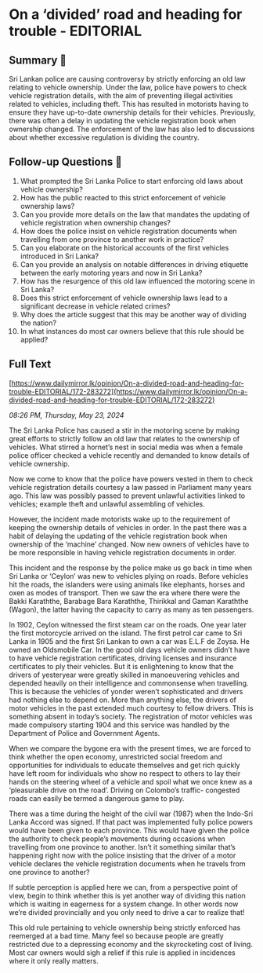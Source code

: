 # On a ‘divided’ road and heading for trouble - EDITORIAL

## Summary 🤖

Sri Lankan police are causing controversy by strictly enforcing an old law relating to vehicle ownership. Under the law, police have powers to check vehicle registration details, with the aim of preventing illegal activities related to vehicles, including theft. This has resulted in motorists having to ensure they have up-to-date ownership details for their vehicles. Previously, there was often a delay in updating the vehicle registration book when ownership changed. The enforcement of the law has also led to discussions about whether excessive regulation is dividing the country.


## Follow-up Questions 🤖

1. What prompted the Sri Lanka Police to start enforcing old laws about vehicle ownership? 
2. How has the public reacted to this strict enforcement of vehicle ownership laws?
3. Can you provide more details on the law that mandates the updating of vehicle registration when ownership changes? 
4. How does the police insist on vehicle registration documents when travelling from one province to another work in practice?
5. Can you elaborate on the historical accounts of the first vehicles introduced in Sri Lanka?
6. Can you provide an analysis on notable differences in driving etiquette between the early motoring years and now in Sri Lanka?
7. How has the resurgence of this old law influenced the motoring scene in Sri Lanka? 
8. Does this strict enforcement of vehicle ownership laws lead to a significant decrease in vehicle related crimes?
9. Why does the article suggest that this may be another way of dividing the nation?
10. In what instances do most car owners believe that this rule should be applied?

## Full Text

[https://www.dailymirror.lk/opinion/On-a-divided-road-and-heading-for-trouble-EDITORIAL/172-283272](https://www.dailymirror.lk/opinion/On-a-divided-road-and-heading-for-trouble-EDITORIAL/172-283272)

*08:26 PM, Thursday, May 23, 2024*

The Sri Lanka Police has caused a stir in the motoring scene by making great efforts to strictly follow an old law that relates to the ownership of vehicles. What stirred a hornet’s nest in social media was when a female police officer checked a vehicle recently and demanded to know details of vehicle ownership.

Now we come to know that the police have powers vested in them to check vehicle registration details courtesy a law passed in Parliament many years ago. This law was possibly passed to prevent unlawful activities linked to vehicles; example theft and unlawful assembling of vehicles.

However, the incident made motorists wake up to the requirement of keeping the ownership details of vehicles in order. In the past there was a habit of delaying the updating of the vehicle registration book when ownership of the ‘machine’ changed. Now new owners of vehicles have to be more responsible in having vehicle registration documents in order.

This incident and the response by the police make us go back in time when Sri Lanka or ‘Ceylon’ was new to vehicles plying on roads. Before vehicles hit the roads, the islanders were using animals like elephants, horses and oxen as modes of transport. Then we saw the era where there were the Bakki Karaththe, Barabage Bara Karaththe, Thirikkal and Gaman Karaththe (Wagon), the latter having the capacity to carry as many as ten passengers.

In 1902, Ceylon witnessed the first steam car on the roads. One year later the first motorcycle arrived on the island. The first petrol car came to Sri Lanka in 1905 and the first Sri Lankan to own a car was E.L.F de Zoysa. He owned an Oldsmobile Car. In the good old days vehicle owners didn’t have to have vehicle registration certificates, driving licenses and insurance certificates to ply their vehicles. But it is enlightening to know that the drivers of yesteryear were greatly skilled in manoeuvering vehicles and depended heavily on their intelligence and commonsense when travelling. This is because the vehicles of yonder weren’t sophisticated and drivers had nothing else to depend on. More than anything else, the drivers of motor vehicles in the past extended much courtesy to fellow drivers. This is something absent in today’s society. The registration of motor vehicles was made compulsory starting 1904 and this service was handled by the Department of Police and Government Agents.

When we compare the bygone era with the present times, we are forced to think whether the open economy, unrestricted social freedom and opportunities for individuals to educate themselves and get rich quickly have left room for individuals who show no respect to others to lay their hands on the steering wheel of a vehicle and spoil what we once knew as a ‘pleasurable drive on the road’. Driving on Colombo’s traffic- congested roads can easily be termed a dangerous game to play.

There was a time during the height of the civil war (1987) when the Indo-Sri Lanka Accord was signed. If that pact was implemented fully police powers would have been given to each province. This would have given the police the authority to check people’s movements during occasions when travelling from one province to another. Isn’t it something similar that’s happening right now with the police insisting that the driver of a motor vehicle declares the vehicle registration documents when he travels from one province to another?

If subtle perception is applied here we can, from a perspective point of view, begin to think whether this is yet another way of dividing this nation which is waiting in eagerness for a system change. In other words now we’re divided provincially and you only need to drive a car to realize that!

This old rule pertaining to vehicle ownership being strictly enforced has reemerged at a bad time. Many feel so because people are greatly restricted due to a depressing economy and the skyrocketing cost of living. Most car owners would sigh a relief if this rule is applied in incidences where it only really matters.

